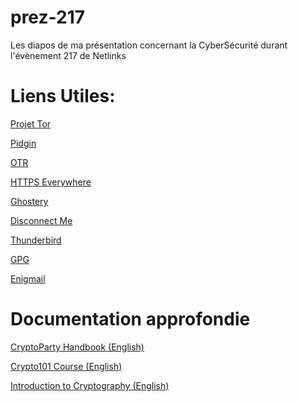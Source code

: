 prez-217
========

Les diapos de ma présentation concernant la CyberSécurité durant l'évènement 217 de Netlinks

Liens Utiles:
=============

[Projet Tor](https://www.torproject.org/)

[Pidgin](https://www.pidgin.im/)

[OTR](https://otr.cypherpunks.ca/)

[HTTPS Everywhere](https://www.eff.org/fr/https-everywhere)

[Ghostery](https://www.ghostery.com/fr/)

[Disconnect Me](https://disconnect.me/)

[Thunderbird](https://www.mozilla.org/fr/thunderbird/)

[GPG](https://www.gnupg.org/)

[Enigmail](https://www.enigmail.net/home/index.php)

Documentation approfondie
=========================

[CryptoParty Handbook (English)](http://mirror-de.cryptoparty.is/handbook/)

[Crypto101 Course (English)](https://www.crypto101.io/)

[Introduction to Cryptography (English)](https://class.coursera.org/crypto-preview)
